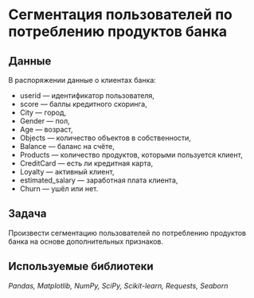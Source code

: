 # Сегментация пользователей по потреблению продуктов банка

## Данные

В распоряжении данные о клиентах банка:

 - userid — идентификатор пользователя,
 - score — баллы кредитного скоринга,
 - Сity — город,
 - Gender — пол,
 - Age — возраст,
 - Objects — количество объектов в собственности,
 - Balance — баланс на счёте,
 - Products — количество продуктов, которыми пользуется клиент,
 - CreditCard — есть ли кредитная карта,
 - Loyalty — активный клиент,
 - estimated_salary — заработная плата клиента,
 - Churn — ушёл или нет.

## Задача

Произвести сегментацию пользователей по потреблению продуктов банка на основе дополнительных признаков.

## Используемые библиотеки

*Pandas, Matplotlib, NumPy, SciPy, Scikit-learn, Requests, Seaborn*


